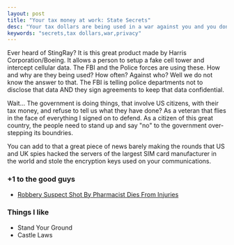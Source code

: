 ```yaml
---
layout: post
title: "Your tax money at work: State Secrets"
desc: "Your tax dollars are being used in a war against you and you don't even know it"
keywords: "secrets,tax dollars,war,privacy"
---
```


Ever heard of StingRay?  It is this great product made by Harris Corporation/Boeing.  It allows a person to setup a fake cell tower and intercept cellular data.  The FBI and the Police forces are using these.  How and why are they being used?  How often?  Against who?  Well we do not know the answer to that.  The FBI is telling police departments not to disclose that data AND they sign agreements to keep that data confidential.

Wait...  The government is doing things, that involve US citizens, with their tax money, and refuse to tell us what they have done?  As a veteran that flies in the face of everything I signed on to defend.  As a citizen of this great country, the people need to stand up and say "no" to the government over-stepping its boundries.

You can add to that a great piece of news barely making the rounds that US and UK spies hacked the servers of the largest SIM card manufacturer in the world and stole the encryption keys used on your communications.

### +1 to the good guys

+ [Robbery Suspect Shot By Pharmacist Dies From Injuries](http://www.wchstv.com/news/features/eyewitness-news/stories/Pinch-Pharmacist-Shoots-Suspect-During-Robbery-86281.shtml#.VOc10_nF_8j)

### Things I like
+ Stand Your Ground
+ Castle Laws
